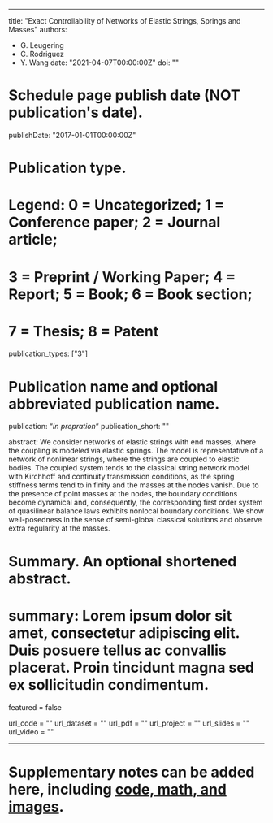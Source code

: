  ---
title: "Exact Controllability of Networks of Elastic Strings, Springs and Masses"
authors:
- G. Leugering
- C. Rodriguez
- Y. Wang
date: "2021-04-07T00:00:00Z"
doi: ""

# Schedule page publish date (NOT publication's date).
publishDate: "2017-01-01T00:00:00Z"

# Publication type.
# Legend: 0 = Uncategorized; 1 = Conference paper; 2 = Journal article;
# 3 = Preprint / Working Paper; 4 = Report; 5 = Book; 6 = Book section;
# 7 = Thesis; 8 = Patent
publication_types: ["3"]

# Publication name and optional abbreviated publication name.
publication: “*In prepration*“
publication_short: ""

abstract: We consider networks of elastic strings with end masses, where the coupling is modeled via elastic springs. The model is representative of a network of nonlinear strings, where the strings are coupled to elastic bodies. The coupled system tends to the classical string network model with Kirchhoff and continuity transmission conditions, as the spring stiffness terms tend to in finity and the masses at the nodes vanish. Due to the presence of point masses at the nodes, the boundary conditions become dynamical and, consequently, the corresponding first order system of quasilinear balance laws exhibits nonlocal boundary conditions. We show well-posedness in the sense of semi-global classical solutions  and observe extra regularity at the masses. 

# Summary. An optional shortened abstract.
# summary: Lorem ipsum dolor sit amet, consectetur adipiscing elit. Duis posuere tellus ac convallis placerat. Proin tincidunt magna sed ex sollicitudin condimentum.


featured = false


url_code = ""
url_dataset = ""
url_pdf = ""
url_project = ""
url_slides = ""
url_video = ""



---
# Supplementary notes can be added here, including [code, math, and images](https://wowchemy.com/docs/writing-markdown-latex/).

